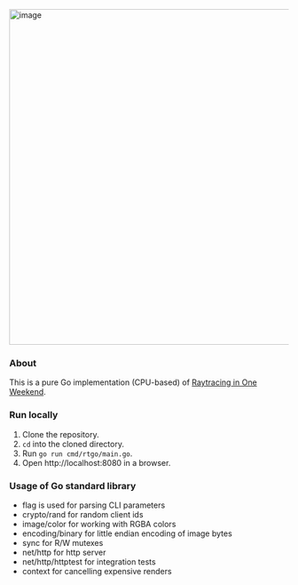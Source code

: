 <img width="604" alt="image" src="https://user-images.githubusercontent.com/2004131/165345254-7ea83893-440c-475d-b884-53d7169cefaa.png">

### About

This is a pure Go implementation (CPU-based) of [Raytracing in One Weekend](https://raytracing.github.io).

### Run locally

1. Clone the repository.
2. `cd` into the cloned directory.
3. Run `go run cmd/rtgo/main.go`.
4. Open http://localhost:8080 in a browser.

### Usage of Go standard library

- flag is used for parsing CLI parameters
- crypto/rand for random client ids
- image/color for working with RGBA colors
- encoding/binary for little endian encoding of image bytes
- sync for R/W mutexes
- net/http for http server
- net/http/httptest for integration tests
- context for cancelling expensive renders
